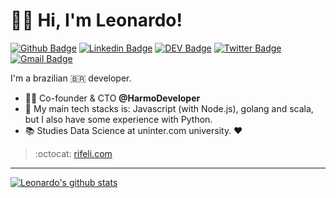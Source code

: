 # :man_technologist: Hi, I'm Leonardo!

[![Github Badge](https://img.shields.io/badge/-Github-000?style=flat-square&logo=Github&logoColor=white&link=https://github.com/leonardorifeli)](https://github.com/leonardorifeli)
[![Linkedin Badge](https://img.shields.io/badge/-LinkedIn-blue?style=flat-square&logo=Linkedin&logoColor=white&link=https://www.linkedin.com/in/leonardorifeli/)](https://www.linkedin.com/in/leonardorifeli/)
[![DEV Badge](https://img.shields.io/badge/-DEV.to-000?style=flat-square&logo=dev.to&logoColor=white&link=https://dev.to/leonardorifeli)](https://dev.to/leonardorifeli)
[![Twitter Badge](https://img.shields.io/badge/-Twitter-1ca0f1?style=flat-square&labelColor=1ca0f1&logo=twitter&logoColor=white&link=https://twitter.com/leonardorifeli)](https://twitter.com/leonardorifeli)
[![Gmail Badge](https://img.shields.io/badge/-Gmail-c14438?style=flat-square&logo=Gmail&logoColor=white&link=mailto:leonardorifeli@gmail.com)](mailto:leonardorifeli@gmail.com)

I'm a brazilian 🇧🇷 developer.

- :office_worker: Co-founder & CTO **@HarmoDeveloper**
- :blue_heart: My main tech stacks is: Javascript (with Node.js), golang and scala, but I also have some experience with Python.
- :books: Studies Data Science at uninter.com university. :heart:

> :octocat: [rifeli.com](https://rifeli.com)

---

[![Leonardo's github stats](https://github-readme-stats.vercel.app/api?username=leonardorifeli&count_private=true)](https://github.com/leonardorifeli)
